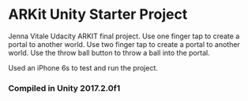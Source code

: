 # ARKit Unity Starter Project

Jenna Vitale Udacity ARKIT final project.
Use one finger tap to create a portal to another world.
Use two finger tap to create a portal to another world.
Use the throw ball button to throw a ball into the portal.

Used an iPhone 6s to test and run the project.

### Compiled in Unity 2017.2.0f1
